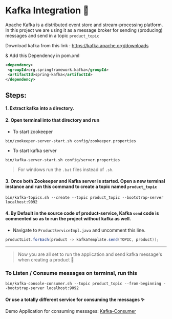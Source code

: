 # Kafka Integration 🚀
Apache Kafka is a distributed event store and stream-processing platform. In this project we are using it as a message broker for sending (producing) messages and send in a topic `product_topic`

Download kafka from this link : https://kafka.apache.org/downloads

& Add this Dependency in pom.xml

```xml
<dependency>
 <groupId>org.springframework.kafka</groupId>
 <artifactId>spring-kafka</artifactId>
</dependency>
```

## Steps: 
#### 1. Extract kafka into a directory.
#### 2. Open terminal into that directory and run 
 - To start zookeeper
```
bin/zookeeper-server-start.sh config/zookeeper.properties
```
 - To start kafka server
 ```
 bin/kafka-server-start.sh config/server.properties
 ```
  > For windows run the `.bat` files instead of `.sh`.

#### 3. Once both Zookeeper and Kafka server is started. Open a new terminal instance and run this command to create a topic named `product_topic`
```
bin/kafka-topics.sh --create --topic product_topic --bootstrap-server localhost:9092
```
#### 4. By Default in the source code of product-service, Kafka `send` code is commented so as to run the project without kafka as well.
- Navigate to `ProductServiceImpl.java` and uncomment this line.
```java
productList.forEach(product -> kafkaTemplate.send(TOPIC, product));
```
---
> Now you are all set to run the application and send kafka message's when creating a product 🎉

### To Listen / Consume messages on terminal, run this
```
bin/kafka-console-consumer.sh --topic product_topic --from-beginning --bootstrap-server localhost:9092
```
#### Or use a totally different service for consuming the messages ✨
Demo Application for consuming messages: [Kafka-Consumer](https://github.com/therahulsahu/kafka-consumer)

